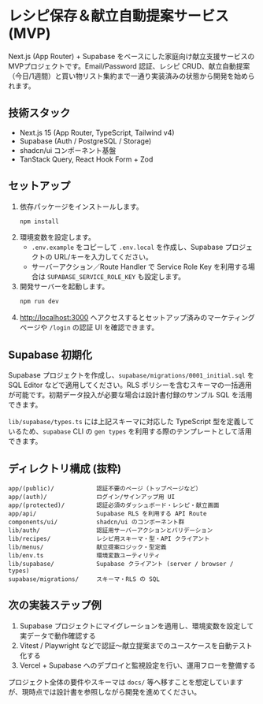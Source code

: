 # レシピ保存＆献立自動提案サービス (MVP)

Next.js (App Router) + Supabase をベースにした家庭向け献立支援サービスのMVPプロジェクトです。Email/Password 認証、レシピ CRUD、献立自動提案（今日/1週間）と買い物リスト集約まで一通り実装済みの状態から開発を始められます。

## 技術スタック

- Next.js 15 (App Router, TypeScript, Tailwind v4)
- Supabase (Auth / PostgreSQL / Storage)
- shadcn/ui コンポーネント基盤
- TanStack Query, React Hook Form + Zod

## セットアップ

1. 依存パッケージをインストールします。
   ```bash
   npm install
   ```
2. 環境変数を設定します。
   - `.env.example` をコピーして `.env.local` を作成し、Supabase プロジェクトの URL/キーを入力してください。
   - サーバーアクション／Route Handler で Service Role Key を利用する場合は `SUPABASE_SERVICE_ROLE_KEY` も設定します。
3. 開発サーバーを起動します。
   ```bash
   npm run dev
   ```
4. [http://localhost:3000](http://localhost:3000) へアクセスするとセットアップ済みのマーケティングページや `/login` の認証 UI を確認できます。

## Supabase 初期化

Supabase プロジェクトを作成し、`supabase/migrations/0001_initial.sql` を SQL Editor などで適用してください。RLS ポリシーを含むスキーマの一括適用が可能です。初期データ投入が必要な場合は設計書付録のサンプル SQL を活用できます。

`lib/supabase/types.ts` には上記スキーマに対応した TypeScript 型を定義しているため、`supabase` CLI の `gen types` を利用する際のテンプレートとして活用できます。

## ディレクトリ構成 (抜粋)

```
app/(public)/            認証不要のページ（トップページなど）
app/(auth)/              ログイン/サインアップ用 UI
app/(protected)/         認証必須のダッシュボード・レシピ・献立画面
app/api/                 Supabase RLS を利用する API Route
components/ui/           shadcn/ui のコンポーネント群
lib/auth/                認証用サーバーアクションとバリデーション
lib/recipes/             レシピ用スキーマ・型・API クライアント
lib/menus/               献立提案ロジック・型定義
lib/env.ts               環境変数ユーティリティ
lib/supabase/            Supabase クライアント (server / browser / types)
supabase/migrations/     スキーマ・RLS の SQL
```

## 次の実装ステップ例

1. Supabase プロジェクトにマイグレーションを適用し、環境変数を設定して実データで動作確認する
2. Vitest / Playwright などで認証〜献立提案までのユースケースを自動テスト化する
3. Vercel + Supabase へのデプロイと監視設定を行い、運用フローを整備する

プロジェクト全体の要件やスキーマは `docs/` 等へ移すことを想定していますが、現時点では設計書を参照しながら開発を進めてください。
